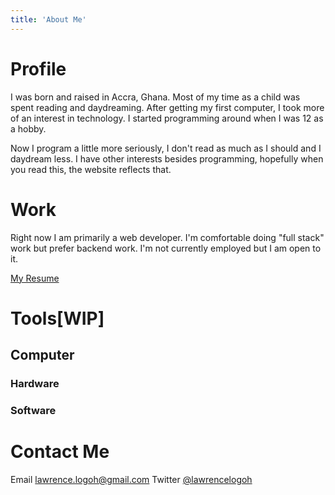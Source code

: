 ```yaml
---
title: 'About Me'
---
```


# Profile
I was born and raised in Accra, Ghana. Most of my time as a child was spent reading and daydreaming.
After getting my first computer, I took more of an interest in technology. 
I started programming around when I was 12 as a hobby. 

Now I program a little more seriously, I don't read as much as I should and I daydream less.
I have other interests besides programming, hopefully when you read this, the website reflects that.

# Work

Right now I am primarily a web developer. I'm comfortable doing "full stack" work but prefer backend work.
I'm not currently employed but I am open to it.

[My Resume](www.lawrencelogoh.com/static/resume.pdf)

# Tools[WIP]
## Computer
### Hardware
### Software

# Contact Me
Email [lawrence.logoh@gmail.com](mailto:lawrence.logoh@gmail.com)
Twitter [@lawrencelogoh](https://twitter.com/lawrencelogoh)

